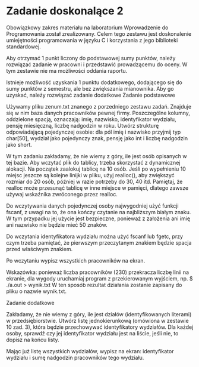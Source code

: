 # Zadanie doskonalące 2

Obowiązkowy zakres materiału na laboratorium Wprowadzenie do Programowania został zrealizowany. Celem tego zestawu jest doskonalenie umiejętności programowania w języku C i korzystania z jego biblioteki standardowej.

Aby otrzymać 1 punkt liczony do podstawowej sumy punktów, należy rozwiązać zadanie w pracowni i przedstawić prowadzącemu do oceny. W tym zestawie nie ma możliwości oddania raportu.

Istnieje możliwość uzyskania 1 punktu dodatkowego, dodającego się do sumy punktów z semestru, ale bez zwiększania mianownika. Aby go uzyskać, należy rozwiązać zadanie dodatkowe
Zadanie podstawowe

Używamy pliku zenum.txt znanego z porzedniego zestawu zadań. Znajduje się w nim baza danych pracowników pewnej firmy. Poszczególne kolumny, oddzielone spacją, oznaczają: imię, nazwisko, identyfikator wydziału, pensję miesięczną, liczbę nadgodzin w roku. Utwórz strukturę odpowiadającą pojedynczej osobie: dla pól imię i nazwisko przyjmij typ char[50], wydział jako pojedynczy znak, pensję jako int i liczbę nadgodzin jako short.

W tym zadaniu zakładamy, że nie wiemy z góry, ile jest osób opisanych w tej bazie. Aby wczytać plik do tablicy, trzeba skorzystać z dynamicznej alokacji. Na początek zaalokuj tablicę na 10 osób. Jeśli po wypełnieniu 10 miejsc jeszcze są kolejne linijki w pliku, użyj realloc(), aby zwiększyć rozmiar do 20 osób, później w razie potrzeby do 30, 40 itd. Pamiętaj, że realloc może przesunąć tablicę w inne miejsce w pamięci, dlatego zawsze używaj wskaźnika zwróconego przez realloc.

Do wczytywania danych pojedynczej osoby najwygodniej użyć funkcji fscanf, z uwagi na to, że ona kończy czytanie na najbliższym białym znaku. W tym przypadku jej użycie jest bezpieczne, ponieważ z założenia ani imię ani nazwisko nie będzie mieć 50 znaków.

Do wczytania identyfikatora wydziału można użyć fscanf lub fgetc, przy czym trzeba pamiętać, że pierwszym przeczytanym znakiem będzie spacja przed właściwym znakiem.

Po wczytaniu wypisz wszystkich pracowników na ekran.

Wskazówka: ponieważ liczba pracowników (230) przekracza liczbę linii na ekranie, dla wygody uruchamiaj program z przekierowanym wyjściem, np. $ ./a.out > wynik.txt W ten sposób rezultat działania zostanie zapisany do pliku o nazwie wynik.txt.

Zadanie dodatkowe

Zakładamy, że nie wiemy z góry, ile jest działów (identyfikowanych literami) w przedsiębiorstwie. Utwórz listę jednokierunkową (omówiona w zestawie 10 zad. 3), która będzie przechowywać identyfikatory wydziałów. Dla każdej osoby, sprawdź czy jej identyfikator wydziału jest na liście, jeśli nie, to dopisz na końcu listy.

Mając już listę wszystkich wydziałów, wypisz na ekran: identyfikator wydziału i sumę nadgodzin pracowników tego wydziału.
